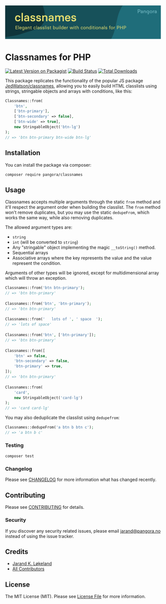 <p align="center"><img src="/art/banner.png" alt="Classnames banner"></p>

# Classnames for PHP

[![Latest Version on Packagist](https://img.shields.io/packagist/v/pangora/classnames.svg?style=flat-square)](https://packagist.org/packages/pangora/classnames)
[![Build Status](https://img.shields.io/github/workflow/status/spatie/enum/run-tests?label=tests&style=flat-square)](https://github.com/spatie/enum/actions?query=workflow%3Arun-tests)
[![Total Downloads](https://img.shields.io/packagist/dt/pangora/classnames.svg?style=flat-square)](https://packagist.org/packages/pangora/classnames)

This package replicates the functionality of the popular JS package [JedWatson/classnames](https://github.com/JedWatson/classnames), allowing you to easily build HTML classlists using strings, stringable objects and arrays with conditions, like this:

```php
Classnames::from(
    'btn',
    ['btn-primary'],
    ['btn-secondary' => false],
    ['btn-wide' => true],
    new StringableObject('btn-lg')
);
// => 'btn btn-primary btn-wide btn-lg'
```

## Installation

You can install the package via composer:

```bash
composer require pangora/classnames
```

## Usage

Classnames accepts multiple arguments through the static `from` method and it'll respect the argument order when building the classlist. The `from` method won't remove duplicates, but you may use the static `dedupeFrom`, which works the same way, while also removing duplicates.

The allowed argument types are:

-   `string`
-   `int` (will be converted to `string`)
-   Any "stringable" object implementing the magic `__toString()` method.
-   Sequential arrays
-   Associative arrays where the key represents the value and the value represent the condition.

Arguments of other types will be ignored, except for multidimensional array which will throw an exception.

```php
Classnames::from('btn btn-primary');
// => 'btn btn-primary'

Classnames::from('btn', 'btn-primary');
// => 'btn btn-primary'

Classnames::from('   lots of ', ' space  ');
// => 'lots of space'

Classnames::from('btn', ['btn-primary']);
// => 'btn btn-primary'

Classnames::from([
    'btn' => false,
    'btn-secondary' => false,
    'btn-primary' => true,
]);
// => 'btn btn-primary'

Classnames::from(
    'card',
    new StringableObject('card-lg')
);
// => 'card card-lg'
```

You may also deduplicate the classlist using `dedupefrom`:

```php
Classnames::dedupeFrom('a btn b btn c');
// => 'a btn b c'
```

### Testing

```bash
composer test
```

### Changelog

Please see [CHANGELOG](CHANGELOG.md) for more information what has changed recently.

## Contributing

Please see [CONTRIBUTING](CONTRIBUTING.md) for details.

### Security

If you discover any security related issues, please email jarand@pangora.no instead of using the issue tracker.

## Credits

-   [Jarand K. Løkeland](https://github.com/pangora)
-   [All Contributors](../../contributors)

## License

The MIT License (MIT). Please see [License File](LICENSE.md) for more information.
